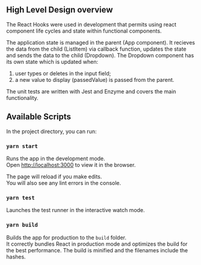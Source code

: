 ## High Level Design overview

The React Hooks were used in development that permits using react component life cycles and state within functional components.

The application state is managed in the parent (App component). It recieves the data from the child (ListItem) via callback function, updates the state and sends the data to the child (Dropdown). The Dropdown component has its own state which is updated when:
  1. user types or deletes in the input field;
  2. a new value to display (passedValue) is passed from the parent.

The unit tests are written with Jest and Enzyme and covers the main functionality.

## Available Scripts

In the project directory, you can run:

### `yarn start`

Runs the app in the development mode.<br />
Open [http://localhost:3000](http://localhost:3000) to view it in the browser.

The page will reload if you make edits.<br />
You will also see any lint errors in the console.

### `yarn test`

Launches the test runner in the interactive watch mode.<br />

### `yarn build`

Builds the app for production to the `build` folder.<br />
It correctly bundles React in production mode and optimizes the build for the best performance.
The build is minified and the filenames include the hashes.<br />

